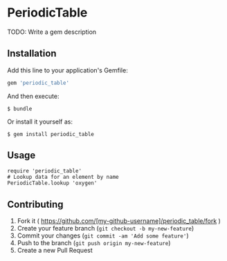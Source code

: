 # PeriodicTable

TODO: Write a gem description

## Installation

Add this line to your application's Gemfile:

```ruby
gem 'periodic_table'
```

And then execute:

    $ bundle

Or install it yourself as:

    $ gem install periodic_table

## Usage
    require 'periodic_table'
    # Lookup data for an element by name
    PeriodicTable.lookup 'oxygen'

## Contributing

1. Fork it ( https://github.com/[my-github-username]/periodic_table/fork )
2. Create your feature branch (`git checkout -b my-new-feature`)
3. Commit your changes (`git commit -am 'Add some feature'`)
4. Push to the branch (`git push origin my-new-feature`)
5. Create a new Pull Request
